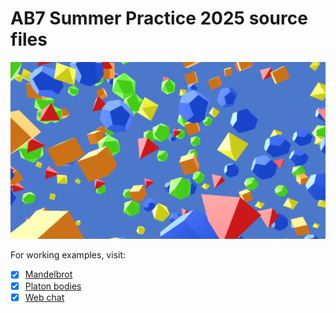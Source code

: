# AB7 Summer Practice 2025 source files
![screenshot](T02PLAT/bin/images/shot00.png)

For working examples, visit:

- [x] [Mandelbrot](https://duxa0310.github.io/T01MANDL/)
- [x] [Platon bodies](https://duxa0310.github.io/T02PLAT/)
- [x] [Web chat](https://duxa0310.github.io/T03CHAT/)